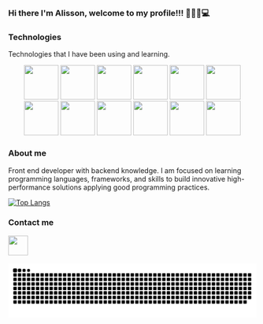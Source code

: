 ### Hi there I'm Alisson, welcome to my profile!!!  👋👩‍💻💻

### Technologies

Technologies that I have been using and learning.


<div align="center">
<img src="https://cdn.jsdelivr.net/gh/devicons/devicon/icons/javascript/javascript-original.svg" width="70" height="70" />
<img src="https://cdn.jsdelivr.net/gh/devicons/devicon/icons/html5/html5-original.svg" width="70" height="70" />
<img src="https://cdn.jsdelivr.net/gh/devicons/devicon/icons/css3/css3-original.svg" width="70" height="70"/>
<img src="https://cdn.jsdelivr.net/gh/devicons/devicon/icons/react/react-original-wordmark.svg" width="70" height="70"/>
<img src="https://cdn.jsdelivr.net/gh/devicons/devicon/icons/nodejs/nodejs-original-wordmark.svg" width="70" height="70"/>
<img src="https://cdn.jsdelivr.net/gh/devicons/devicon/icons/mongodb/mongodb-original-wordmark.svg" width="70" height="70"/>
<img src="https://cdn.jsdelivr.net/gh/devicons/devicon/icons/docker/docker-plain-wordmark.svg" width="70" height="70"/>
<img src="https://cdn.jsdelivr.net/gh/devicons/devicon/icons/git/git-original.svg" width="70" height="70"/>
<img src="https://cdn.jsdelivr.net/gh/devicons/devicon/icons/jest/jest-plain.svg" width="70" height="70"/>
<img src="https://cdn.jsdelivr.net/gh/devicons/devicon/icons/heroku/heroku-plain-wordmark.svg" width="70" height="70"/>
<img src="https://cdn.jsdelivr.net/gh/devicons/devicon/icons/babel/babel-original.svg" width="70" height="70"/>
<img src="https://cdn.jsdelivr.net/gh/devicons/devicon/icons/figma/figma-original.svg" width="70" height="70"/>
  
</div>

### About me

Front end developer with backend knowledge. I am focused on learning programming languages, frameworks, and skills to build innovative high-performance solutions applying good programming practices.

[![Top Langs](https://github-readme-stats.vercel.app/api/top-langs/?username=alissonCH&layout=compact)](https://github.com/alissonCH/github-readme-stats)

<!---
- 👯 I’m looking to collaborate on ...
- 🤔 I’m looking for help with ...
- 💬 Ask me about ...
- 📫 How to reach me: ...
- 😄 Pronouns: ...
- ⚡ Fun fact: ...
--->

### Contact me

[<img src="https://cdn.jsdelivr.net/gh/devicons/devicon/icons/linkedin/linkedin-original.svg" width="40" height="40"/>](https://www.linkedin.com/in/rocio-alisson-cruz/)

![snake](./snake.svg)
